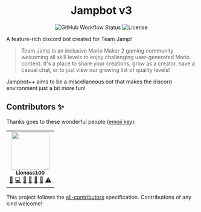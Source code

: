 <div align="center">

# Jampbot v3

![GitHub Workflow Status](https://img.shields.io/github/workflow/status/Lioness100/jampbot-v3/Continuous%20Integration)
![License](https://img.shields.io/github/license/Lioness100/jampbot-v3)

</div>

A feature-rich discord bot created for Team Jamp!

> Team Jamp is an inclusive Mario Maker 2 gaming community welcoming all skill levels to enjoy challenging user-generated Mario content. It's a place to share your creations, grow as a creator, have a casual chat, or to just view our growing list of quality levels!

Jampbot++ aims to be a miscellaneous bot that makes the discord environment just a bit more fun!

## Contributors ✨

Thanks goes to these wonderful people ([emoji key](https://allcontributors.org/docs/en/emoji-key)):

<!-- ALL-CONTRIBUTORS-LIST:START - Do not remove or modify this section -->
<!-- prettier-ignore-start -->
<!-- markdownlint-disable -->
<table>
  <tr>
    <td align="center"><a href="https://github.com/Lioness100"><img src="https://avatars.githubusercontent.com/u/65814829?v=4?s=100" width="100px;" alt=""/><br /><sub><b>Lioness100</b></sub></a><br /><a href="https://github.com/Lioness100/jampbot-v3/issues?q=author%3ALioness100" title="Bug reports">🐛</a> <a href="https://github.com/Lioness100/jampbot-v3/commits?author=Lioness100" title="Code">💻</a> <a href="https://github.com/Lioness100/jampbot-v3/commits?author=Lioness100" title="Documentation">📖</a> <a href="#ideas-Lioness100" title="Ideas, Planning, & Feedback">🤔</a> <a href="#maintenance-Lioness100" title="Maintenance">🚧</a> <a href="#projectManagement-Lioness100" title="Project Management">📆</a> <a href="https://github.com/Lioness100/jampbot-v3/commits?author=Lioness100" title="Tests">⚠️</a></td>
  </tr>
</table>

<!-- markdownlint-restore -->
<!-- prettier-ignore-end -->

<!-- ALL-CONTRIBUTORS-LIST:END -->

This project follows the [all-contributors](https://github.com/all-contributors/all-contributors) specification. Contributions of any kind welcome!
